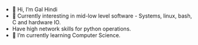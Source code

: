 - 👋 Hi, I’m Gal Hindi
- 👀 Currently interesting in mid-low level software - Systems, linux, bash, C and hardware IO.
- Have high network skills for python operations.
- 🌱 I’m currently learning Computer Science.
